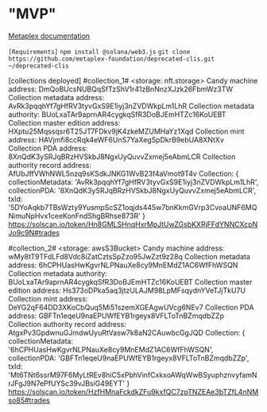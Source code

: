 # "MVP" 

[Metaplex documentation ](https://docs.metaplex.com/guides/archived/candy-machine-v2/getting-started)


`[Requirements]`
`npm install @solana/web3.js`
`git clone https://github.com/metaplex-foundation/deprecated-clis.git ~/deprecated-clis`

[collections deployed]
#collection_1#
<storage: nft.storage>
  Candy machine address:  DmQoBUcsNUBQqSfTzShV1r41zBnNnzXJzk26FbmWz3TW
  Collection metadata address:  AvRk3pqqhYf7gHfRV3tyvGxS9E1iyj3nZVDWkpLm1LhR
  Collection metadata authority:  BUoLxaTAr9aprnAR4cygkqSfR3DoBJEmHTZc16KoUEBT
  Collection master edition address:  HXptu25Mqssqsr6T25JT7FDkv9jK4zkeMZUMHaYz1Xqd
  Collection mint address:  HAVjmfi8ccRqk4eWF6UnS7YaXegSpDkrB9ebUA8XNtXv
  Collection PDA address:  8XnQdK3ySRJqBRzHVSkbJ8NgxUyQuvvZxmej5eAbmLCR
  Collection authority record address:  AfUbJffVWhNWL5nzq9sKSdkJNKG1WvB23f4aVmot9T4v
  Collection:  {
    collectionMetadata: 'AvRk3pqqhYf7gHfRV3tyvGxS9E1iyj3nZVDWkpLm1LhR',
    collectionPDA: '8XnQdK3ySRJqBRzHVSkbJ8NgxUyQuvvZxmej5eAbmLCR',
    txId: '5DYoAqkb7TBsWzty9YusmpScSZ1oqjds445w7bnKkmGVrp3CvoaUNF6MQNimuNpHvx1ceeKonFndShgBRhse873R'
  }
<nft minted>
  https://solscan.io/token/Hn8GMLSHnqHxrMpJtUwZGsbKXRjFFdYNNCXcpNJo9c9N#trades

#collection_2#
<storage: awsS3Bucket>
  Candy machine address:  wMy8tT9TFdLFd8Vdc8iZatCztsSpZzo95JwZzt9z28q
  Collection metadata address:  6hCPHUasHwKgvrNLPNauXe8cy9MnEMdZ1AC6WfFhWSQN
  Collection metadata authority:  BUoLxaTAr9aprnAR4cygkqSfR3DoBJEmHTZc16KoUEBT
  Collection master edition address:  Hs373oDPka5aq3jtzULAJM98LpMFsqydnYVeTJjTkU7U
  Collection mint address:  DeYG2qF64DD3XKoCbQuq5Mi51szemXGEAgwUVcg6NEv7
  Collection PDA address:  GBFTn1eqeU9naEPUWfEYB1rgeyx8VFLToTnBZmqdbZZp
  Collection authority record address:  AtgxPv3GpdwnuGJmdwUyuRtVasw7k8aN2CAuwbcGgJQD
  Collection:  {
    collectionMetadata: '6hCPHUasHwKgvrNLPNauXe8cy9MnEMdZ1AC6WfFhWSQN',
    collectionPDA: 'GBFTn1eqeU9naEPUWfEYB1rgeyx8VFLToTnBZmqdbZZp',
    txId: 'Mt6TNt6ssrM97F6MyLtREv8hiC5xPbhVinfCxkxoAWqWwBSyuphznvyfamNrJFgJ9N7ePfUYSc39vJBsiG49EYT'
  }
<nft minted>
  https://solscan.io/token/HzfHMnaFckdkZFu9kxfQC7zpTNZEAe3bTZfL4nNMso85#trades
  
